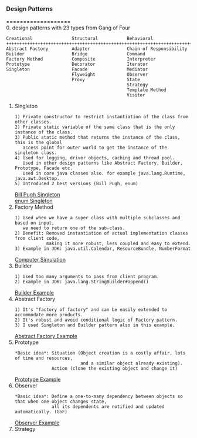 ### Design Patterns
===================  
0. design patterns with 23 types from Gang of Four
   ```
   Creational               Structural           Behavioral
   +++++++++++++++++++++++++++++++++++++++++++++++++++++++++++++++++++++++
   Abstract Factory         Adapter              Chain of Responsibility
   Builder                  Bridge               Command
   Factory Method           Composite            Interpreter
   Prototype                Decorator            Iterator
   Singleton                Facade               Mediator
                            Flyweight            Observer
                            Proxy                State
                                                 Strategy
                                                 Template Method
                                                 Visitor
   ```
1. Singleton
   ```
   1) Private constructor to restrict instantiation of the class from other classes.
   2) Private static variable of the same class that is the only instance of the class.
   3) Public static method that returns the instance of the class, this is the global  
      access point for outer world to get the instance of the singleton class.
   4) Used for logging, driver objects, caching and thread pool.
      Used in other design patterns like Abstract Factory, Builder, Prototype, Facade etc.
      Used in core java classes also. for example java.lang.Runtime, java.awt.Desktop.
   5) Introduced 2 best versions (Bill Pugh, enum)
   ```
   [Bill Pugh Singleton](https://github.com/mndarren/Code-Lib/blob/master/java_lib/resource/singleton/BillPughSingleton.java)  
   [enum Singleton](https://github.com/mndarren/Code-Lib/blob/master/java_lib/resource/singleton/EnumSingleton.java)
2. Factory Method
   ```
   1) Used when we have a super class with multiple subclasses and based on input, 
      we need to return one of the sub-class.
   2) Benefit: Removed instantiation of actual implementation classes from client code, 
               making it more robust, less coupled and easy to extend.
   3) Example in JDK: java.util.Calendar, ResourceBundle, NumberFormat
   ```
   [Computer Simulation](https://github.com/mndarren/Code-Lib/tree/master/java_lib/resource/factory)
3. Builder
   ```
   1) Used too many arguments to pass from client program.
   2) Example in JDK: java.lang.StringBuilder#append()
   ```
   [Builder Example](https://github.com/mndarren/Code-Lib/tree/master/java_lib/resource/builder/PFManager.java)
4. Abstract Factory
   ```
   1) It's "factory of factory" and can be easily extended to accommodate more products.
   2) It's robust and avoid conditional logic of Factory pattern.
   3) I used Singleton and Builder pattern also in this example.
   ```
   [Abstract Factory Example](https://github.com/mndarren/Code-Lib/tree/master/java_lib/resource/AbstractFactory)
5. Prototype
   ```
   *Basic idea*: Situation (Object creation is a costly affair, lots of time and resources,
                            and a similar object already existing).
                 Action (clone the existing object and change it)
   ```
   [Prototype Example](https://github.com/mndarren/Code-Lib/tree/master/java_lib/resource/prototype)
6. Observer
   ```
   *Basic idea*: Define a one-to-many dependency between objects so that when one object changes state, 
                 all its dependents are notified and updated automatically. (GoF)
   ```
   [Observer Example](https://github.com/mndarren/Code-Lib/tree/master/java_lib/resource/observer)
7. Strategy